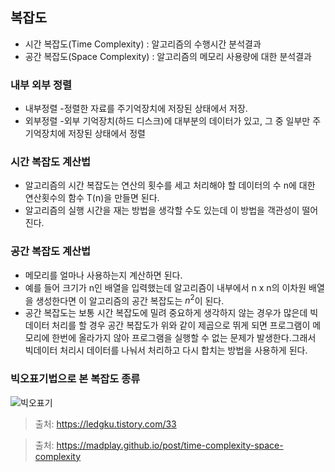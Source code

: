 ## 복잡도
- 시간 복잡도(Time Complexity) : 알고리즘의 수행시간 분석결과
- 공간 복잡도(Space Complexity) : 알고리즘의 메모리 사용량에 대한 분석결과

### 내부 외부 정렬
- 내부정렬
  -정렬한 자료를 주기억장치에 저장된 상태에서 저장.
- 외부정렬
  -외부 기억장치(하드 디스크)에 대부분의 데이터가 있고, 그 중 일부만 주기억장치에 저장된 상태에서 정렬


### 시간 복잡도 계산법
- 알고리즘의 시간 복잡도는 연산의 횟수를 세고 처리해야 할 데이터의 수 n에 대한 연산횟수의 함수 T(n)을 만들면 된다.
- 알고리즘의 실행 시간을 재는 방법을 생각할 수도 있는데 이 방법을 객관성이 떨어진다.

### 공간 복잡도 계산법
- 메모리를 얼마나 사용하는지 계산하면 된다.
- 예를 들어 크기가 n인 배열을 입력했는데 알고리즘이 내부에서 n x n의 이차원 배열을 생성한다면 이 알고리즘의 공간 복잡도는 $n^2$이 된다.
- 공간 복잡도는 보통 시간 복잡도에 밀려 중요하게 생각하지 않는 경우가 많은데 빅데이터 처리를 할 경우 공간 복잡도가 위와 같이 제곱으로 뛰게 되면 
프로그램이 메모리에 한번에 올라가지 않아 프로그램을 실행할 수 없는 문제가 발생한다.그래서 빅데이터 처리시 데이터를 나눠서 처리하고 다시 합치는 방법을 사용하게 된다.

### 빅오표기법으로 본 복잡도 종류
![빅오표기](https://img1.daumcdn.net/thumb/R1280x0/?scode=mtistory2&fname=http%3A%2F%2Fcfile28.uf.tistory.com%2Fimage%2F260F4850559AB6672C45F1)

> 출처: https://ledgku.tistory.com/33

> 출처: https://madplay.github.io/post/time-complexity-space-complexity
